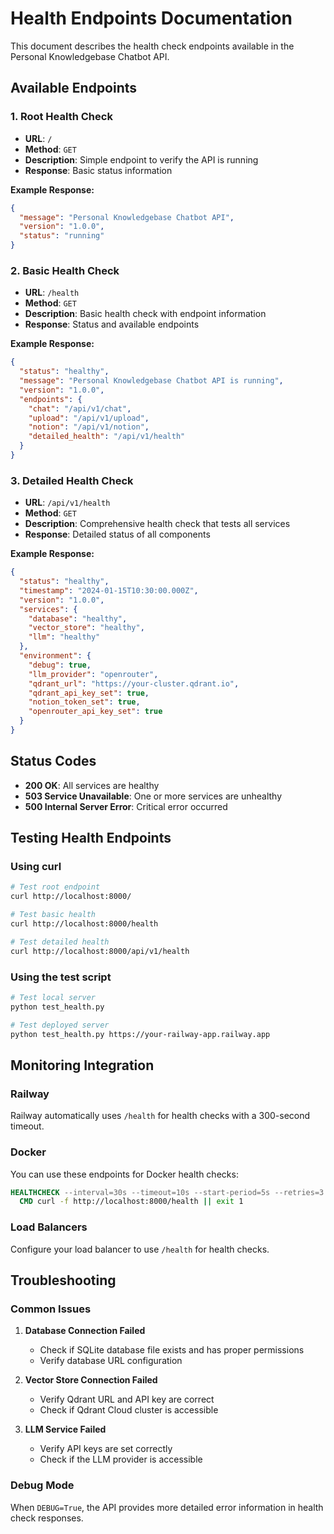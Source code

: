 # Health Endpoints Documentation

This document describes the health check endpoints available in the Personal Knowledgebase Chatbot API.

## Available Endpoints

### 1. Root Health Check

- **URL**: `/`
- **Method**: `GET`
- **Description**: Simple endpoint to verify the API is running
- **Response**: Basic status information

**Example Response:**

```json
{
  "message": "Personal Knowledgebase Chatbot API",
  "version": "1.0.0",
  "status": "running"
}
```

### 2. Basic Health Check

- **URL**: `/health`
- **Method**: `GET`
- **Description**: Basic health check with endpoint information
- **Response**: Status and available endpoints

**Example Response:**

```json
{
  "status": "healthy",
  "message": "Personal Knowledgebase Chatbot API is running",
  "version": "1.0.0",
  "endpoints": {
    "chat": "/api/v1/chat",
    "upload": "/api/v1/upload",
    "notion": "/api/v1/notion",
    "detailed_health": "/api/v1/health"
  }
}
```

### 3. Detailed Health Check

- **URL**: `/api/v1/health`
- **Method**: `GET`
- **Description**: Comprehensive health check that tests all services
- **Response**: Detailed status of all components

**Example Response:**

```json
{
  "status": "healthy",
  "timestamp": "2024-01-15T10:30:00.000Z",
  "version": "1.0.0",
  "services": {
    "database": "healthy",
    "vector_store": "healthy",
    "llm": "healthy"
  },
  "environment": {
    "debug": true,
    "llm_provider": "openrouter",
    "qdrant_url": "https://your-cluster.qdrant.io",
    "qdrant_api_key_set": true,
    "notion_token_set": true,
    "openrouter_api_key_set": true
  }
}
```

## Status Codes

- **200 OK**: All services are healthy
- **503 Service Unavailable**: One or more services are unhealthy
- **500 Internal Server Error**: Critical error occurred

## Testing Health Endpoints

### Using curl

```bash
# Test root endpoint
curl http://localhost:8000/

# Test basic health
curl http://localhost:8000/health

# Test detailed health
curl http://localhost:8000/api/v1/health
```

### Using the test script

```bash
# Test local server
python test_health.py

# Test deployed server
python test_health.py https://your-railway-app.railway.app
```

## Monitoring Integration

### Railway

Railway automatically uses `/health` for health checks with a 300-second timeout.

### Docker

You can use these endpoints for Docker health checks:

```dockerfile
HEALTHCHECK --interval=30s --timeout=10s --start-period=5s --retries=3 \
  CMD curl -f http://localhost:8000/health || exit 1
```

### Load Balancers

Configure your load balancer to use `/health` for health checks.

## Troubleshooting

### Common Issues

1. **Database Connection Failed**

   - Check if SQLite database file exists and has proper permissions
   - Verify database URL configuration

2. **Vector Store Connection Failed**

   - Verify Qdrant URL and API key are correct
   - Check if Qdrant Cloud cluster is accessible

3. **LLM Service Failed**
   - Verify API keys are set correctly
   - Check if the LLM provider is accessible

### Debug Mode

When `DEBUG=True`, the API provides more detailed error information in health check responses.

